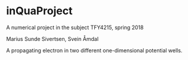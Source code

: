 # inQuaProject
A numerical project in the subject TFY4215, spring 2018 

Marius Sunde Sivertsen, Svein Åmdal

A propagating electron in two different one-dimensional potential wells.
